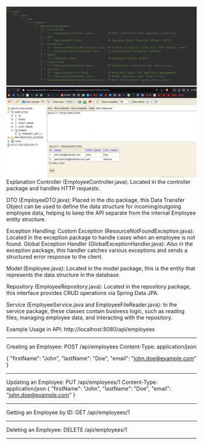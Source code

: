 ![image alt](https://github.com/dhananjayx10/Emp-Management-App/blob/9fe1bd9f84aa809c52af0ef23a08f4c21e93da68/ClassEntities.png)
![image alt](https://github.com/dhananjayx10/Emp-Management-App/blob/2264240bd047184ce7c78bc70dbe49e5a50e1f26/H2database.png)
Explanation
Controller (EmployeeController.java):
Located in the controller package and handles HTTP requests.

DTO (EmployeeDTO.java):
Placed in the dto package, this Data Transfer Object can be used to define the data structure for incoming/outgoing employee data, helping to keep the API separate from the internal Employee entity structure.

Exception Handling:
Custom Exception (ResourceNotFoundException.java): Located in the exception package to handle cases when an employee is not found.
Global Exception Handler (GlobalExceptionHandler.java): Also in the exception package, this handler catches various exceptions and sends a structured error response to the client.

Model (Employee.java):
Located in the model package, this is the entity that represents the data structure in the database.

Repository (EmployeeRepository.java):
Located in the repository package, this interface provides CRUD operations via Spring Data JPA.

Service (EmployeeService.java and EmployeeFileReader.java):
In the service package, these classes contain business logic, such as reading files, managing employee data, and interacting with the repository.



Example Usage in API:
http://localhost:8080/api/employees
__________________________________
Creating an Employee:
POST /api/employees
Content-Type: application/json

{
    "firstName": "John",
    "lastName": "Doe",
    "email": "john.doe@example.com"
}
_________________________________
Updating an Employee:
PUT /api/employees/1
Content-Type: application/json
{
    "firstName": "John",
    "lastName": "Doe",
    "email": "john.doe@example.com"
}
__________________________________
Getting an Employee by ID:
GET /api/employees/1
__________________________________
Deleting an Employee:
DELETE /api/employees/1
__________________________________
